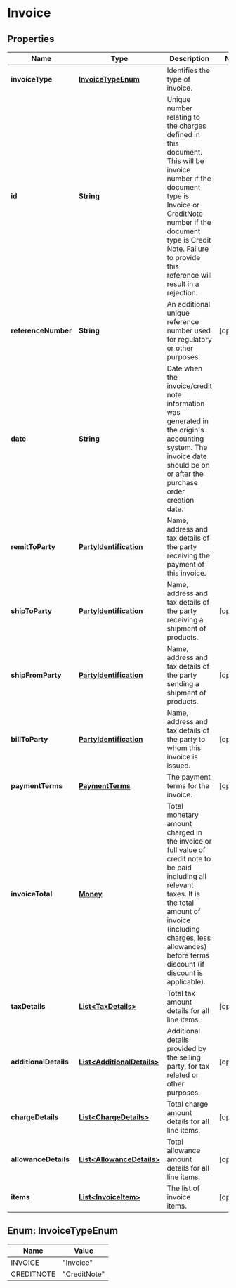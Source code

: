 
# Invoice

## Properties
Name | Type | Description | Notes
------------ | ------------- | ------------- | -------------
**invoiceType** | [**InvoiceTypeEnum**](#InvoiceTypeEnum) | Identifies the type of invoice. | 
**id** | **String** | Unique number relating to the charges defined in this document. This will be invoice number if the document type is Invoice or CreditNote number if the document type is Credit Note. Failure to provide this reference will result in a rejection. | 
**referenceNumber** | **String** | An additional unique reference number used for regulatory or other purposes. |  [optional]
**date** | **String** | Date when the invoice/credit note information was generated in the origin&#39;s accounting system. The invoice date should be on or after the purchase order creation date. | 
**remitToParty** | [**PartyIdentification**](PartyIdentification.md) | Name, address and tax details of the party receiving the payment of this invoice. | 
**shipToParty** | [**PartyIdentification**](PartyIdentification.md) | Name, address and tax details of the party receiving a shipment of products. |  [optional]
**shipFromParty** | [**PartyIdentification**](PartyIdentification.md) | Name, address and tax details of the party sending a shipment of products. |  [optional]
**billToParty** | [**PartyIdentification**](PartyIdentification.md) | Name, address and tax details of the party to whom this invoice is issued. |  [optional]
**paymentTerms** | [**PaymentTerms**](PaymentTerms.md) | The payment terms for the invoice. |  [optional]
**invoiceTotal** | [**Money**](Money.md) | Total monetary amount charged in the invoice or full value of credit note to be paid including all relevant taxes. It is the total amount of invoice (including charges, less allowances) before terms discount (if discount is applicable). | 
**taxDetails** | [**List&lt;TaxDetails&gt;**](TaxDetails.md) | Total tax amount details for all line items. |  [optional]
**additionalDetails** | [**List&lt;AdditionalDetails&gt;**](AdditionalDetails.md) | Additional details provided by the selling party, for tax related or other purposes. |  [optional]
**chargeDetails** | [**List&lt;ChargeDetails&gt;**](ChargeDetails.md) | Total charge amount details for all line items. |  [optional]
**allowanceDetails** | [**List&lt;AllowanceDetails&gt;**](AllowanceDetails.md) | Total allowance amount details for all line items. |  [optional]
**items** | [**List&lt;InvoiceItem&gt;**](InvoiceItem.md) | The list of invoice items. |  [optional]


<a name="InvoiceTypeEnum"></a>
## Enum: InvoiceTypeEnum
Name | Value
---- | -----
INVOICE | &quot;Invoice&quot;
CREDITNOTE | &quot;CreditNote&quot;



